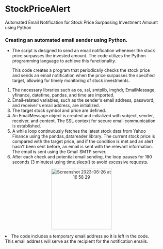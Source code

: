 # StockPriceAlert
Automated Email Notification for Stock Price Surpassing Investment Amount using Python


<h3> Creating an automated email sender using Python. </h3>

* The script is designed to send an email notification whenever the stock price surpasses the invested amount. The code utilizes the Python programming language to achieve this functionality.

  This code creates a program that periodically checks the stock price and sends an email notification when the price surpasses the specified target, allowing for timely monitoring of stock investments.

1. The necessary libraries such as os, ssl, smtplib, imghdr, EmailMessage, yfinance, datetime, pandas, and time are imported.
2. Email-related variables, such as the sender's email address, password, and receiver's email address, are initialized.
3. The target stock symbol and price are defined.
4. An EmailMessage object is created and initialized with subject, sender, receiver, and content. The SSL context for secure email communication is established.
5. A while loop continuously fetches the latest stock data from Yahoo Finance using the pandas_datareader library.
The current stock price is compared with the target price, and if the condition is met and an alert hasn't been sent before, an email is sent with the relevant information.
The email is sent using the Gmail SMTP server.
6. After each check and potential email sending, the loop pauses for 180 seconds (3 minutes) using time.sleep() to avoid excessive requests.

<p align="center">
  <img width="200" alt="Screenshot 2023-06-26 at 16 58 29" src="https://github.com/adrdatta97/StockPriceAlert/assets/117360902/0ba81b69-0d2e-4adf-9e94-9d179750969b">
</p



* The code includes a temporary email address so it is left in the code. This email address will serve as the recipient for the notification emails.



